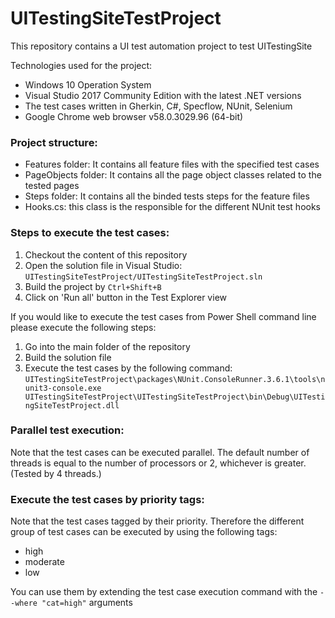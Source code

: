 # UITestingSiteTestProject
This repository contains a UI test automation project to test UITestingSite

Technologies used for the project:

 * Windows 10 Operation System
 * Visual Studio 2017 Community Edition with the latest .NET versions
 * The test cases written in Gherkin, C#, Specflow, NUnit, Selenium
 * Google Chrome web browser v58.0.3029.96 (64-bit)

### Project structure:
 * Features folder: It contains all feature files with the specified test cases
 * PageObjects folder: It contains all the page object classes related to the tested pages
 * Steps folder: It contains all the binded tests steps for the feature files
 * Hooks.cs: this class is the responsible for the different NUnit test hooks

### Steps to execute the test cases:

1. Checkout the content of this repository
2. Open the solution file in Visual Studio: `UITestingSiteTestProject/UITestingSiteTestProject.sln`
3. Build the project by `Ctrl+Shift+B`
4. Click on 'Run all' button in the Test Explorer view

If you would like to execute the test cases from Power Shell command line please execute the following steps:
1. Go into the main folder of the repository
2. Build the solution file
3. Execute the test cases by the following command: `UITestingSiteTestProject\packages\NUnit.ConsoleRunner.3.6.1\tools\nunit3-console.exe UITestingSiteTestProject\UITestingSiteTestProject\bin\Debug\UITestingSiteTestProject.dll`

### Parallel test execution:
Note that the test cases can be executed parallel. The default number of threads is equal to the number of processors or 2, whichever is greater. (Tested by 4 threads.)

### Execute the test cases by priority tags:
Note that the test cases tagged by their priority. Therefore the different group of test cases can be executed by using the following tags:
* high
* moderate
* low

You can use them by extending the test case execution command with the `--where "cat=high"` arguments